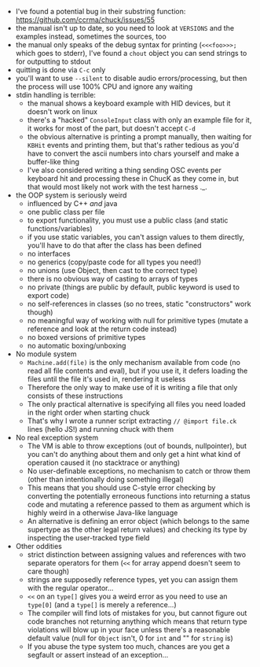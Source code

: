 - I've found a potential bug in their substring function:
  https://github.com/ccrma/chuck/issues/55
- the manual isn't up to date, so you need to look at `VERSIONS` and
  the examples instead, sometimes the sources, too
- the manual only speaks of the debug syntax for printing
  (`<<<foo>>>;` which goes to stderr), I've found a `chout` object you
  can send strings to for outputting to stdout
- quitting is done via `C-c` only
- you'll want to use `--silent` to disable audio errors/processing,
  but then the process will use 100% CPU and ignore any waiting
- stdin handling is terrible:
  - the manual shows a keyboard example with HID devices, but it
    doesn't work on linux
  - there's a "hacked" `ConsoleInput` class with only an example file
    for it, it works for most of the part, but doesn't accept `C-d`
  - the obvious alternative is printing a prompt manually, then
    waiting for `KBHit` events and printing them, but that's rather
    tedious as you'd have to convert the ascii numbers into chars
    yourself and make a buffer-like thing
  - I've also considered writing a thing sending OSC events per
    keyboard hit and processing these in ChucK as they come in, but
    that would most likely not work with the test harness ._.
- the OOP system is seriously weird
  - influenced by C++ *and* java
  - one public class per file
  - to export functionality, you must use a public class (and static
    functions/variables)
  - if you use static variables, you can't assign values to them
    directly, you'll have to do that after the class has been defined
  - no interfaces
  - no generics (copy/paste code for all types you need!)
  - no unions (use Object, then cast to the correct type)
  - there is no obvious way of casting to arrays of types
  - no private (things are public by default, public keyword is used
    to export code)
  - no self-references in classes (so no trees, static "constructors"
    work though)
  - no meaningful way of working with null for primitive types (mutate
    a reference and look at the return code instead)
  - no boxed versions of primitive types
  - no automatic boxing/unboxing
- No module system
  - `Machine.add(file)` is the only mechanism available from code (no
    read all file contents and eval), but if you use it, it defers
    loading the files until the file it's used in, rendering it
    useless
  - Therefore the only way to make use of it is writing a file that
    only consists of these instructions
  - The only practical alternative is specifying all files you need
    loaded in the right order when starting chuck
  - That's why I wrote a runner script extracting `// @import file.ck`
    lines (hello JS!) and running chuck with them
- No real exception system
  - The VM is able to throw exceptions (out of bounds, nullpointer),
    but you can't do anything about them and only get a hint what kind
    of operation caused it (no stacktrace or anything)
  - No user-definable exceptions, no mechanism to catch or throw them
    (other than intentionally doing something illegal)
  - This means that you should use C-style error checking by
    converting the potentially erroneous functions into returning a
    status code and mutating a reference passed to them as argument
    which is highly weird in a otherwise Java-like language
  - An alternative is defining an error object (which belongs to the
    same supertype as the other legal return values) and checking its
    type by inspecting the user-tracked type field
- Other oddities
  - strict distinction between assigning values and references with
    two separate operators for them (`<<` for array append doesn't
    seem to care though)
  - strings are supposedly reference types, yet you can assign them
    with the regular operator...
  - `<<` on an `type[]` gives you a weird error as you need to use an
    `type[0]` (and a `type[]` is merely a reference...)
  - The compiler will find lots of mistakes for you, but cannot figure
    out code branches not returning anything which means that return
    type violations will blow up in your face unless there's a
    reasonable default value (null for `Object` isn't, 0 for `int` and
    "" for `string` is)
  - If you abuse the type system too much, chances are you get a
    segfault or assert instead of an exception...
